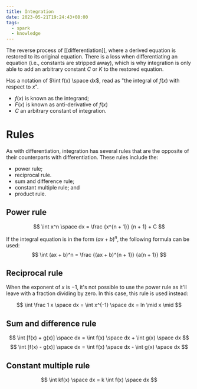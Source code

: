```yaml
---
title: Integration
date: 2023-05-21T19:24:43+08:00
tags:
  - spark
  - knowledge
---
```


The reverse process of [[differentiation]], where a derived equation is restored to its original equation. There is a loss when differentiating an equation (i.e., constants are stripped away), which is why integration is only able to add an arbitrary constant $C$ or $K$ to the restored equation.

Has a notation of $\int f(x) \space dx$, read as "the integral of $f(x)$ with respect to $x$". 
- $f(x)$ is known as the integrand;
- $F(x)$ is known as anti-derivative of $f(x)$
- $C$ an arbitrary constant of integration.

# Rules

As with differentiation, integration has several rules that are the opposite of their counterparts with differentiation. These rules include the:
- power rule;
- reciprocal rule.
- sum and difference rule;
- constant multiple rule; and
- product rule.

## Power rule
$$
\int x^n \space dx = \frac {x^{n + 1}} {n + 1} + C
$$

If the integral equation is in the form $(ax + b)^n$, the following formula can be used:
$$
\int (ax + b)^n = \frac {(ax + b)^{n + 1}} {a(n + 1)}
$$

## Reciprocal rule
When the exponent of $x$ is $-1$, it's not possible to use the power rule as it'll leave with a fraction dividing by zero. In this case, this rule is used instead:

$$
\int \frac 1 x \space dx = \int x^{-1} \space dx = ln \mid x \mid
$$


## Sum and difference rule
$$
\int [f(x) + g(x)] \space dx = \int f(x) \space dx + \int g(x) \space dx
$$
$$
\int [f(x) - g(x)] \space dx = \int f(x) \space dx - \int g(x) \space dx
$$

## Constant multiple rule
$$
\int kf(x) \space dx = k \int f(x) \space dx
$$